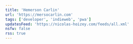 ```yaml
---
title: 'Hemerson Carlin'
url: 'https://mersocarlin.com'
tags: ['developer', 'indieweb', 'pwa']
updatesFeed: 'https://nicolas-hoizey.com/feeds/all.xml'
nsfw: false
rss: true
---
```

